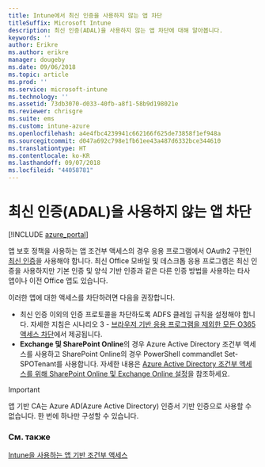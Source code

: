 ```yaml
---
title: Intune에서 최신 인증을 사용하지 않는 앱 차단
titleSuffix: Microsoft Intune
description: 최신 인증(ADAL)을 사용하지 않는 앱 차단에 대해 알아봅니다.
keywords: ''
author: Erikre
ms.author: erikre
manager: dougeby
ms.date: 09/06/2018
ms.topic: article
ms.prod: ''
ms.service: microsoft-intune
ms.technology: ''
ms.assetid: 73db3070-d033-40fb-a8f1-58b9d198021e
ms.reviewer: chrisgre
ms.suite: ems
ms.custom: intune-azure
ms.openlocfilehash: a4e4fbc4239941c662166f625de73858f1ef948a
ms.sourcegitcommit: d047a692c798e1fb61ee43a487d6332bce344610
ms.translationtype: HT
ms.contentlocale: ko-KR
ms.lasthandoff: 09/07/2018
ms.locfileid: "44058781"
---
```

# <a name="block-apps-that-do-not-use-modern-authentication-adal"></a>최신 인증(ADAL)을 사용하지 않는 앱 차단

[!INCLUDE [azure_portal](./includes/azure_portal.md)]

앱 보호 정책을 사용하는 앱 조건부 액세스의 경우 응용 프로그램에서 OAuth2 구현인 [최신 인증](https://support.office.com/article/Using-Office-365-modern-authentication-with-Office-clients-776c0036-66fd-41cb-8928-5495c0f9168a)을 사용해야 합니다. 최신 Office 모바일 및 데스크톱 응용 프로그램은 최신 인증을 사용하지만 기본 인증 및 양식 기반 인증과 같은 다른 인증 방법을 사용하는 타사 앱이나 이전 Office 앱도 있습니다.

이러한 앱에 대한 액세스를 차단하려면 다음을 권장합니다.

* 최신 인증 이외의 인증 프로토콜을 차단하도록 ADFS 클레임 규칙을 설정해야 합니다. 자세한 지침은 시나리오 3 - [브라우저 기반 응용 프로그램을 제외한 모든 O365 액세스 차단](https://technet.microsoft.com/library/dn592182.aspx)에서 제공됩니다.
* **Exchange 및 SharePoint Online**의 경우 Azure Active Directory 조건부 액세스를 사용하고 SharePoint Online의 경우 PowerShell commandlet Set-SPOTenant를 사용합니다. 자세한 내용은 [Azure Active Directory 조건부 액세스를 위해 SharePoint Online 및 Exchange Online 설정](https://docs.microsoft.com/azure/active-directory/active-directory-conditional-access-no-modern-authentication#legacy-authentication-protocols)을 참조하세요.


>[!IMPORTANT]
>앱 기반 CA는 Azure AD(Azure Active Directory) 인증서 기반 인증으로 사용할 수 없습니다. 한 번에 하나만 구성할 수 있습니다.

### <a name="see-also"></a>См. также
[Intune을 사용하는 앱 기반 조건부 액세스](app-based-conditional-access-intune.md)
